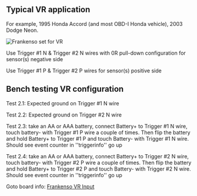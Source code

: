 ## Typical VR application

For example, 1995 Honda Accord (and most OBD-I Honda vehicle), 2003 Dodge Neon.

![Frankenso set for VR](Images/frankenso_set_for_VR.jpg)

Use Trigger #1 N & Trigger #2 N wires with 0R pull-down configuration for sensor(s) negative side

Use Trigger #1 P & Trigger #2 P wires for sensor(s) positive side

## Bench testing VR configuration

Test 2.1: Expected ground on Trigger #1 N wire

Test 2.2: Expected ground on Trigger #2 N wire

Test 2.3: take an AA or AAA battery, connect Battery+ to Trigger #1 N wire, touch battery- with Trigger #1 P wire a couple of times. 
Then flip the battery and hold Battery+ to Trigger #1 P and touch Battery- with Trigger #1 N wire.
Should see event counter in ''triggerinfo'' go up

Test 2.4: take an AA or AAA battery, connect Battery+ to Trigger #2 N wire, touch battery- with Trigger #2 P wire a couple of times. 
Then flip the battery and hold Battery+ to Trigger #2 P and touch Battery- with Trigger #2 N wire.
Should see event counter in ''triggerinfo'' go up


Goto board info: [Frankenso VR Input](Hardware-Frankenso#vr-input)

